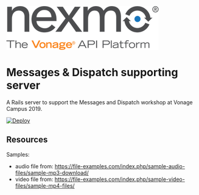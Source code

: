 ![Nexmo](app/assets/images/nexmo_small.png)


# Messages & Dispatch supporting server

A Rails server to support the Messages and Dispatch workshop at Vonage Campus 2019.


<a href="https://heroku.com/deploy?template=https://github.com/nexmo-community/vonage-campus-messages-and-dispatch-server" target="_blank">
  <img src="https://www.herokucdn.com/deploy/button.svg" alt="Deploy">
</a>


## Resources

Samples:

- audio file from: https://file-examples.com/index.php/sample-audio-files/sample-mp3-download/
- video file from: https://file-examples.com/index.php/sample-video-files/sample-mp4-files/
